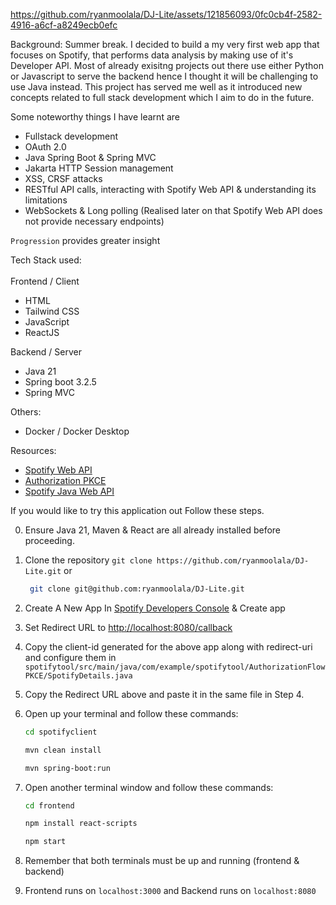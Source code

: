 https://github.com/ryanmoolala/DJ-Lite/assets/121856093/0fc0cb4f-2582-4916-a6cf-a8249ecb0efc

Background: 
Summer break. I decided to build a my very first web app that focuses on Spotify, that performs data analysis by making use of it's Developer API. Most of already exisitng projects out there use either Python or Javascript to serve the backend hence I thought it will be challenging to use Java instead. This project has served me well as it introduced new concepts related to full stack development which I aim to do in the future. 

Some noteworthy things I have learnt are 
- Fullstack development
- OAuth 2.0
- Java Spring Boot & Spring MVC
- Jakarta HTTP Session management
- XSS, CRSF attacks
- RESTful API calls, interacting with Spotify Web API & understanding its limitations
- WebSockets & Long polling (Realised later on that Spotify Web API does not provide necessary endpoints)
   
```Progression``` provides greater insight 
 
Tech Stack used: <br/>
<br/>
Frontend / Client
- HTML
- Tailwind CSS
- JavaScript
- ReactJS

Backend / Server
- Java 21
- Spring boot 3.2.5
- Spring MVC

Others:
- Docker / Docker Desktop
  
Resources:
- [Spotify Web API](https://developer.spotify.com/documentation/web-api)
- [Authorization PKCE](https://developer.spotify.com/documentation/web-api/tutorials/code-pkce-flow)
- [Spotify Java Web API](https://github.com/spotify-web-api-java/spotify-web-api-java)
  
If you would like to try this application out Follow these steps.

0. Ensure Java 21, Maven & React are all already installed before proceeding.

1. Clone the repository
   ``` git clone https://github.com/ryanmoolala/DJ-Lite.git ``` or
   ```bash
    git clone git@github.com:ryanmoolala/DJ-Lite.git
   ```
3. Create A New App In [Spotify Developers Console](https://developer.spotify.com/dashboard) & Create app
4. Set Redirect URL to [http://localhost:8080/callback](http://localhost:8080/api/callback)
5. Copy the client-id generated for the above app along with redirect-uri and configure them in ```spotifytool/src/main/java/com/example/spotifytool/AuthorizationFlowPKCE/SpotifyDetails.java```
6. Copy the Redirect URL above and paste it in the same file in Step 4.
7. Open up your terminal and follow these commands:
   ```bash
   cd spotifyclient
   ```
   ```bash
   mvn clean install
   ```
   ```bash
   mvn spring-boot:run
   ```

8. Open another terminal window and follow these commands:
   ```bash
   cd frontend
   ```
   ```bash
   npm install react-scripts
   ```
   ```bash
   npm start
   ```

10. Remember that both terminals must be up and running (frontend & backend)
11. Frontend runs on ```localhost:3000``` and Backend runs on ```localhost:8080```


